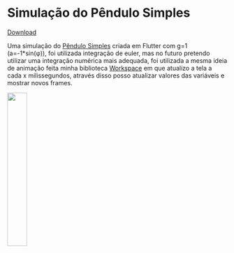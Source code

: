# Simulação do Pêndulo Simples

[Download](https://github.com/underfilho/pendulum_mobile/raw/main/app-release.apk)

Uma simulação do [Pêndulo Simples](https://en.wikipedia.org/wiki/Pendulum_(mathematics)) criada em Flutter com g=1 (a=-1*sin(φ)), foi utilizada integração de euler, mas no futuro pretendo utilizar uma integração numérica mais adequada, foi utilizada a mesma ideia de animação feita minha biblioteca [Workspace](https://github.com/underfilho/Workspace) em que atualizo a tela a cada x milissegundos, através disso posso atualizar valores das variáveis e mostrar novos frames.

<img src="https://user-images.githubusercontent.com/31104317/129486996-2da71924-b35f-471d-9078-1b36873129bd.gif" width="30%" height="30%"/>
